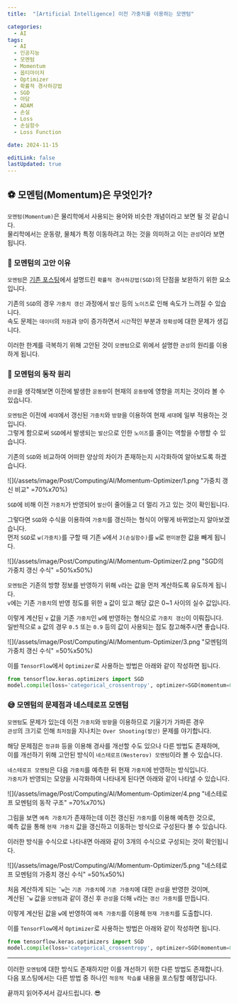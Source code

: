 ```yaml
---
title:  "[Artificial Intelligence] 이전 가중치를 이용하는 모멘텀"

categories:
  - AI
tags:
  - AI
  - 인공지능
  - 모멘텀
  - Momentum
  - 옵티마이저
  - Optimizer
  - 확률적 경사하강법
  - SGD
  - 아담
  - ADAM
  - 손실
  - Loss
  - 손실함수
  - Loss Function

date: 2024-11-15

editLink: false
lastUpdated: true
---
```


## ⚽ 모멘텀(Momentum)은 무엇인가?
`모멘텀(Momentum)`은 물리학에서 사용되는 용어와 비슷한 개념이라고 보면 될 것 같습니다.  
물리학에서는 운동량, 물체가 특정 이동하려고 하는 것을 의미하고 이는 `관성`이라 보면 됩니다.

### 🦾 모멘텀의 고안 이유
`모멘텀`은 [기존 포스팅](https://blog.false.kr/posts/Computing/AI/SGD-Minibatch.html)에서 설명드린 `확률적 경사하강법(SGD)`의 단점을 보완하기 위한 요소입니다.  

기존의 `SGD`의 경우 `가중치 갱신` 과정에서 `발산` 등의 `노이즈`로 인해 속도가 느려질 수 있습니다.  
속도 문제는 `데이터`의 `차원`과 `양`이 증가하면서 `시간`적인 부분과 `정확성`에 대한 문제가 생깁니다.

이러한 한계를 극복하기 위해 고안된 것이 `모멘텀`으로 위에서 설명한 `관성`의 원리를 이용하게 됩니다.

### 🤔 모멘텀의 동작 원리
`관성`을 생각해보면 이전에 발생한 `운동량`이 현재의 `운동량`에 영향을 끼치는 것이라 볼 수 있습니다.  

`모멘텀`은 이전에 `세대`에서 갱신된 `가중치`와 `방향`을 이용하여 현재 `세대`에 일부 적용하는 것입니다.  
그렇게 함으로써 `SGD`에서 발생되는 `발산`으로 인한 `노이즈`를 줄이는 역할을 수행할 수 있습니다. 

기존의 `SGD`와 비교하여 어떠한 양상의 차이가 존재하는지 시각화하여 알아보도록 하겠습니다.

![](/assets/image/Post/Computing/AI/Momentum-Optimizer/1.png "가중치 갱신 비교" =70%x70%)

`SGD`에 비해 이전 `가중치`가 반영되어 `발산`이 줄어들고 더 멀리 가고 있는 것이 확인됩니다.  

그렇다면 `SGD`와 수식을 이용하여 `가중치`를 갱신하는 형식이 어떻게 바뀌었는지 알아보겠습니다.  
먼저 `SGD`로 `w(가중치)`를 구할 때 기존 `w`에서 `J(손실함수)`를 `w`로 `편미분`한 값을 빼게 됩니다.

![](/assets/image/Post/Computing/AI/Momentum-Optimizer/2.png "SGD의 가중치 갱신 수식" =50%x50%)

`모멘텀`은 기존의 방향 정보를 반영하기 위해 `v`라는 값을 먼저 계산하도록 유도하게 됩니다.  
`v`에는 기존 `가중치`의 반영 정도를 위한 `a` 값이 있고 해당 값은 0~1 사이의 실수 값입니다.

이렇게 계산된 `v` 값을 기존 `가중치`인 `w`에 반영하는 형식으로 `가중치 갱신`이 이뤄집니다.  
일반적으로 `a` 값의 경우 `0.5` 또는 `0.9` 등의 값이 사용되는 점도 참고해주시면 좋습니다.

![](/assets/image/Post/Computing/AI/Momentum-Optimizer/3.png "모멘텀의 가중치 갱신 수식" =50%x50%)

이를 `TensorFlow`에서 `Optimizer`로 사용하는 방법은 아래와 같이 작성하면 됩니다.

```python
from tensorflow.keras.optimizers import SGD
model.compile(loss='categorical_crossentropy', optimizer=SGD(momentum=0.9), metrics=['accuracy'])
```

### 😅 모멘텀의 문제점과 네스테로프 모멘텀
`모멘텀`도 문제가 있는데 이전 `가중치`와 `방향`을 이용하므로 기울기가 가파른 경우  
`관성`의 크기로 인해 `최저점`을 지나치는 `Over Shooting(발산)` 문제를 야기합니다.

해당 문제점은 `정규화` 등을 이용해 경사를 개선할 수도 있으나 다른 방법도 존재하며,  
이를 개선하기 위해 고안된 방식이 `네스테로프(Nesterov) 모멘텀`이라 볼 수 있습니다.  

`네스테로프 모멘텀`은 다음 `가중치`를 예측한 뒤 현재 `가중치`에 반영하는 방식입니다.  
`가중치`가 반영되는 모양을 시각화하여 나타내게 된다면 아래와 같이 나타낼 수 있습니다.

![](/assets/image/Post/Computing/AI/Momentum-Optimizer/4.png "네스테로프 모멘텀의 동작 구조" =70%x70%)

그림을 보면 `예측 가중치`가 존재하는데 이전 갱신된 `가중치`를 이용해 예측한 것으로,  
예측 값을 통해 `현재 가중치` 값을 갱신하고 이동하는 방식으로 구성된다 볼 수 있습니다.

이러한 방식을 수식으로 나타내면 아래와 같이 3개의 수식으로 구성되는 것이 확인됩니다.

![](/assets/image/Post/Computing/AI/Momentum-Optimizer/5.png "네스테로프 모멘텀의 가중치 갱신 수식" =50%x50%)

처음 계산하게 되는 `̃w`는 `기존 가중치`에 `기존 가중치`에 대한 `관성`을 반영한 것이며,  
계산된 `̃w` 값을 `모멘텀`과 같이 갱신 후 `관성`을 더해 `v`라는 `갱신 가중치`를 만듭니다.

이렇게 계산된 값을 `w`에 반영하여 `예측 가중치`를 이용해 `현재 가중치`를 도출합니다.

이를 `TensorFlow`에서 `Optimizer`로 사용하는 방법은 아래와 같이 작성하면 됩니다.

```python
from tensorflow.keras.optimizers import SGD
model.compile(loss='categorical_crossentropy', optimizer=SGD(momentum=0.9, nesterov=True), metrics=['accuracy'])
```

- - -

이러한 `모멘텀`에 대한 방식도 존재하지만 이를 개선하기 위한 다른 방법도 존재합니다.  
다음 포스팅에서는 다른 방법 중 하나인 `적응적 학습률` 내용을 포스팅할 예정입니다.

끝까지 읽어주셔서 감사드립니다. 😎